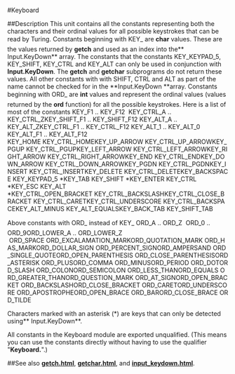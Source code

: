 
#Keyboard

##Description
This unit contains all the constants representing both the characters and their ordinal values for all possible keystrokes that can be read by Turing.
Constants beginning with KEY_ are **char** values. These are the values returned by **getch** and used as an index into the** Input.KeyDown** array. The constants that the constants KEY_KEYPAD_5, KEY_SHIFT, KEY_CTRL and KEY_ALT can only be used in conjunction with **Input.KeyDown**. The **getch** and **getchar** subprograms do not return these values. All other constants with with SHIFT, CTRL and ALT as part of the name cannot be checked for in the **Input.KeyDown **array. 
Constants beginning with ORD_  are **int** values and represent the ordinal values (values returned by the **ord** function) for all the possible keystrokes.
Here is a list of most of the constants
KEY_F1 .. KEY_F12  KEY_CTRL_A .. KEY_CTRL_ZKEY_SHIFT_F1 .. KEY_SHIFT_F12 KEY_ALT_A .. KEY_ALT_ZKEY_CTRL_F1 .. KEY_CTRL_F12 KEY_ALT_1 .. KEY_ALT_0
KEY_ALT_F1 .. KEY_ALT_F12
KEY_HOME KEY_CTRL_HOMEKEY_UP_ARROW KEY_CTRL_UP_ARROWKEY_PGUP KEY_CTRL_PGUPKEY_LEFT_ARROW KEY_CTRL_LEFT_ARROWKEY_RIGHT_ARROW KEY_CTRL_RIGHT_ARROWKEY_END KEY_CTRL_ENDKEY_DOWN_ARROW KEY_CTRL_DOWN_ARROWKEY_PGDN KEY_CTRL_PGDNKEY_INSERT KEY_CTRL_INSERTKEY_DELETE KEY_CTRL_DELETEKEY_BACKSPACE KEY_KEYPAD_5 *KEY_TAB KEY_SHIFT *KEY_ENTER KEY_CTRL *KEY_ESC KEY_ALT *KEY_CTRL_OPEN_BRACKET KEY_CTRL_BACKSLASHKEY_CTRL_CLOSE_BRACKET KEY_CTRL_CARETKEY_CTRL_UNDERSCORE KEY_CTRL_BACKSPACEKEY_ALT_MINUS KEY_ALT_EQUALSKEY_BACK_TAB KEY_SHIFT_TAB

Above constants with ORD_ instead of  KEY_ 
ORD_A .. ORD_Z  ORD_0 .. ORD_9ORD_LOWER_A .. ORD_LOWER_Z  ORD_SPACE ORD_EXCALAMATION_MARKORD_QUOTATION_MARK ORD_HAS_MARKORD_DOLLAR_SIGN ORD_PERCENT_SIGNORD_AMPERSAND ORD_SINGLE_QUOTEORD_OPEN_PARENTHESIS ORD_CLOSE_PARENTHESISORD_ASTERISK ORD_PLUSORD_COMMA ORD_MINUSORD_PERIOD ORD_DOTORD_SLASH ORD_COLONORD_SEMICOLON ORD_LESS_THANORD_EQUALS ORD_GREATER_THANORD_QUESTION_MARK ORD_AT_SIGNORD_OPEN_BRACKET ORD_BACKSLASHORD_CLOSE_BRACKET ORD_CARETORD_UNDERSCORE ORD_APOSTROPHEORD_OPEN_BRACE ORD_BARORD_CLOSE_BRACE ORD_TILDE

Characters marked with an asterisk (*) are keys that can only be detected using** Input.KeyDown**.

All constants in the Keyboard module are exported unqualified. (This means you can use the constants directly without having to use the qualifier "**Keyboard.**".)



##See also
**[getch.html](getch)**, **[getchar.html](getchar)**, and **[input_keydown.html](Input.KeyDown)**.


